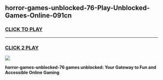 
## horror-games-unblocked-76-Play-Unblocked-Games-Online-091cn
<h3>
<a href="https://premium76.site?title=horror-games-unblocked-76&ref=24A">CLICK TO PLAY</a></h3>
<hr>

<h3>
<a href="https://premium76.site?title=horror-games-unblocked-76&ref=24A">CLICK 2 PLAY</a>
  
</h3>

<a href="https://premium76.site?title=horror-games-unblocked-76&ref=24A"><img src="https://clearcache.store/games.png"></a>


**horror-games-unblocked-76 games unblocked: Your Gateway to Fun and Accessible Online Gaming**
